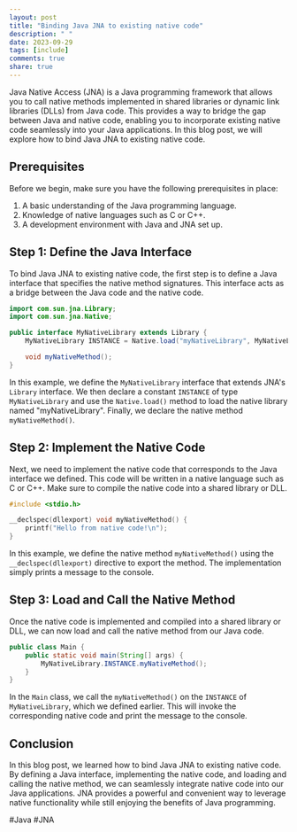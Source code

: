 ```yaml
---
layout: post
title: "Binding Java JNA to existing native code"
description: " "
date: 2023-09-29
tags: [include]
comments: true
share: true
---
```


Java Native Access (JNA) is a Java programming framework that allows you to call native methods implemented in shared libraries or dynamic link libraries (DLLs) from Java code. This provides a way to bridge the gap between Java and native code, enabling you to incorporate existing native code seamlessly into your Java applications. In this blog post, we will explore how to bind Java JNA to existing native code.

## Prerequisites
Before we begin, make sure you have the following prerequisites in place:

1. A basic understanding of the Java programming language.
2. Knowledge of native languages such as C or C++.
3. A development environment with Java and JNA set up.

## Step 1: Define the Java Interface
To bind Java JNA to existing native code, the first step is to define a Java interface that specifies the native method signatures. This interface acts as a bridge between the Java code and the native code.

```java
import com.sun.jna.Library;
import com.sun.jna.Native;

public interface MyNativeLibrary extends Library {
    MyNativeLibrary INSTANCE = Native.load("myNativeLibrary", MyNativeLibrary.class);

    void myNativeMethod();
}
```

In this example, we define the `MyNativeLibrary` interface that extends JNA's `Library` interface. We then declare a constant `INSTANCE` of type `MyNativeLibrary` and use the `Native.load()` method to load the native library named "myNativeLibrary". Finally, we declare the native method `myNativeMethod()`.

## Step 2: Implement the Native Code
Next, we need to implement the native code that corresponds to the Java interface we defined. This code will be written in a native language such as C or C++. Make sure to compile the native code into a shared library or DLL.

```c
#include <stdio.h>

__declspec(dllexport) void myNativeMethod() {
    printf("Hello from native code!\n");
}
```

In this example, we define the native method `myNativeMethod()` using the `__declspec(dllexport)` directive to export the method. The implementation simply prints a message to the console.

## Step 3: Load and Call the Native Method
Once the native code is implemented and compiled into a shared library or DLL, we can now load and call the native method from our Java code.

```java
public class Main {
    public static void main(String[] args) {
        MyNativeLibrary.INSTANCE.myNativeMethod();
    }
}
```

In the `Main` class, we call the `myNativeMethod()` on the `INSTANCE` of `MyNativeLibrary`, which we defined earlier. This will invoke the corresponding native code and print the message to the console.

## Conclusion
In this blog post, we learned how to bind Java JNA to existing native code. By defining a Java interface, implementing the native code, and loading and calling the native method, we can seamlessly integrate native code into our Java applications. JNA provides a powerful and convenient way to leverage native functionality while still enjoying the benefits of Java programming.

#Java #JNA